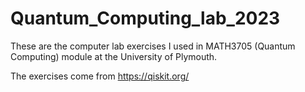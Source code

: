# Quantum_Computing_lab_2023

These are the computer lab exercises I used in MATH3705 (Quantum
Computing) module at the University of Plymouth.

The exercises come from https://qiskit.org/